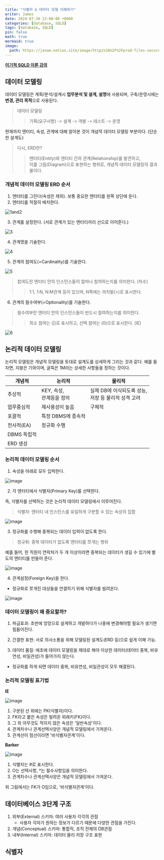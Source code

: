 ```yaml
---
title: "식별자 & 데이터 모델 이해하기"
writer: James
date: 2024-07-30 22:00:00 +0900
categories: [database, SQLD]
tags: [database, SQLD]
pin: false
math: true
mermaid: true
image:
  path: https://janam.notion.site/image/https%3A%2F%2Fprod-files-secure.s3.us-west-2.amazonaws.com%2Fd6bf389f-51e5-4356-b4a7-6b4bd35c1d89%2Fdc53bd14-688b-4c51-83c3-f7ad6f2db4b0%2FUntitled.png?table=block&id=712a5cdc-4f2c-4a1b-a0b3-8c60419da21f&spaceId=d6bf389f-51e5-4356-b4a7-6b4bd35c1d89&width=930&userId=&cache=v2
---
```


[**이기적 SQLD 이론 강의**](https://www.youtube.com/watch?v=36g7ptAW8KM)  

## 데이터 모델링  

데이터 모델링은 계획/분석/설계시 **업무분석 및 설계, 설명**에 사용되며, 구축/운영시에는 **변경, 관리 목적**으로 사용된다.  

> 데이터 모델링  
>> 기획(요구사항) -> 설계 -> 개발 -> 테스트 -> 운영

현재까지 엔터티, 속성, 관계에 대해 알아본 것이 개념적 데이터 모델링 부분이다. (단순한 설계도)  

> 다시, ERD란?  
>> 엔터티(Entity)와 엔터티 간의 관계(Relationship)를 발견하고,  
>> 이를 그림(Diagram)으로 표현하는 행위로, 개념적 데이터 모델링의 결과물이다.  

### 개념적 데이터 모델링 ERD 순서  

1. 엔터티를 그린다(속성은 제외). 보통 중요한 엔터티를 왼쪽 상단에 둔다.  
2. 엔터티를 적절히 배치한다.  

![1and2](https://github.com/user-attachments/assets/4ac1e1f1-029b-4762-9c91-01042c51a1f9)

3. 관계를 설정한다. (서로 관계가 있는 엔터티끼리 선으로 이어준다.)  

![3](https://github.com/user-attachments/assets/2db5a14a-cc52-4453-9464-c5b27fe8aebe)

4. 관계명을 기술한다. 

![4](https://github.com/user-attachments/assets/d63a1f49-ce3c-4c47-931a-2c59274d06b0)

5. 관계의 참여도(=Cardinality)를 기술한다.  

![5](https://github.com/user-attachments/assets/25ed03dd-650d-472a-859e-13781497f3f3)

> 참여도란 엔터티 안의 인스턴스들이 얼마나 참여하는지를 의미한다. (차수)  
>> 1:1, 1:N, N:M관계 등이 있으며, N쪽에는 까치발(>)로 표시한다.  

6. 관계의 필수여부(=Optionality)를 기술한다.  

> 필수여부란 엔터티 안의 인스턴스들이 반드시 참여하는지를 의미한다. 
>> 최소 참여는 (|)로 표시하고, 선택 참여는 (0)으로 표시한다. (IE)  

![6](https://github.com/user-attachments/assets/6063021e-aab7-4619-8ed1-427d7d0ecf53)


## 논리적 데이터 모델링  

논리적 모델링은 개념적 모델링을 토대로 설계도를 상세하게 그리는 것과 같다. 예를 들자면, 지붕은 기와이며, 굴뚝은 1M라는 상세한 사항들을 정하는 것이다.  

| 개념적 | 논리적 | 물리적 |
| ---------- | ---------- | ---------- |
| 추상적 | KEY, 속성, <br> 관계등을 정의 | 실제 DB에 이식되도록 성능, <br>저장 등 물리적 성격 고려 |
| 업무중심적 | 재사용성이 높음 | 구체적 |
| 포괄적 | 특정 DBMS에 종속적 | |
| 전사적(EA) | 정규화 수행 | |
| DBMS 독립적 |||  
| ERD 생성 |||

### 논리적 데이터 모델링 순서  

1. 속성을 아래로 모두 입력한다.  

![image](https://github.com/user-attachments/assets/6df4f86a-59d7-437c-ba85-3775f3083a40)  

2. 각 엔터티에서 식별자(Primary Key)를 선택한다.  

즉, 식별자를 선택하는 것은 논리적 데이터 모델링에서 이루어진다.  

> 식별자: 엔터티 내 인스턴스를 유일하게 구분할 수 있는 속성의 집합   

![image](https://github.com/user-attachments/assets/f53c89c4-b9f4-4766-82da-163431704d78)  

3. 정규화를 수행해 중복되는 데이터 입력이 없도록 한다.  

> 정규화: 중복 데이터가 없도록 엔터티를 쪼개는 행위  

예를 들어, 한 직원이 연락처가 두 개 이상이라면 중복되는 데이터가 생길 수 있기에 별도의 엔터티를 만들어 준다.  

![image](https://github.com/user-attachments/assets/e32a4e4c-9839-404b-98a2-9b60694a314d)  

4. 관계설정(Foreign Key)을 한다.  
- 정규화로 쪼개진 대상들을 연결하기 위해 식별자를 빌려온다.  

![image](https://github.com/user-attachments/assets/3ee61a7d-a990-4832-af0e-5fa0b329a9c6)  

### 데이터 모델링이 왜 중요할까?  

1. 파급효과: 초반에 엉망으로 설계하고 개발하다가 나중에 변경해야할 필요가 생기면 힘들어진다.  

2. 간결한 표현: 서로 의사소통을 위해 모델링된 설계도(ERD 등)으로 쉽게 이해 가능.  

3. 데이터 품질: 애초에 데이터 모델링을 제대로 해야 이상한 데이터(데이터 중복, 비유연성, 비일관성)가 들어가지 않는다.  
- 정규화를 하게 되면 데이터 중복, 비유연성, 비일관성이 모두 해결된다. 

### 논리적 모델링 표기법 

**IE**  

![image](https://github.com/user-attachments/assets/de958e36-f092-475d-8d94-c817d55c78bd)

1. 구분된 선 위에는 PK(식별자)이다.  
2. FK라고 붙은 속성은 빌려온 외래키(FK)이다.  
3. 그 외 아무것도 적히지 않은 속성은 '일반속성'이다.  
4. 관계차수나 관계선택사양은 개념적 모델링에서 가져온다.  
5. 관계선이 점선이라면 '비식별자관계'이다.  
   
**Barker**   

![image](https://github.com/user-attachments/assets/815857e3-bb41-4e6b-b32a-93e3c4e12ae8)

1. 식별자는 #로 표시한다.  
2. O는 선택사항, *는 필수사항임을 의미한다.  
3. 관계차수나 관계선택사양은 개념적 모델링에서 가져온다.  

위 그림에서는 FK가 O임으로, '비식별자관계'이다.  

## 데이터베이스 3단계 구조  

1. 외부(External) 스키마: 여러 사용자 각각의 관점  
   - 사용자 각자가 원하는 정보가 다르기 때문에 다양한 관점을 가진다.  
2. 개념(Conceptual) 스키마: 통합적, 조직 전체의 DB관점  
3. 내부(Internal) 스키마: 데이터 물리 저장 구조 표현  

## 식별자  

